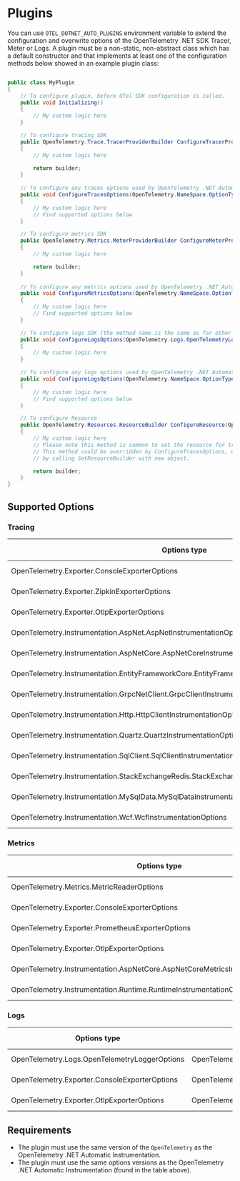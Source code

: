 # Plugins

You can use `OTEL_DOTNET_AUTO_PLUGINS` environment variable to extend the
configuration and overwrite options of the OpenTelemetry .NET SDK Tracer, Meter or
Logs. A plugin must be a non-static, non-abstract class which has a default constructor
and that implements at least one of the configuration methods below showed
in an example plugin class:

```csharp

public class MyPlugin 
{
    // To configure plugin, before OTel SDK configuration is called.
    public void Initializing()
    {
        // My custom logic here
    }

    // To configure tracing SDK
    public OpenTelemetry.Trace.TracerProviderBuilder ConfigureTracerProvider(OpenTelemetry.Trace.TracerProviderBuilder builder)
    {
        // My custom logic here

        return builder;
    }
        
    // To configure any traces options used by OpenTelemetry .NET Automatic Instrumentation
    public void ConfigureTracesOptions(OpenTelemetry.NameSpace.OptionType options)
    {
        // My custom logic here
        // Find supported options below
    }

    // To configure metrics SDK
    public OpenTelemetry.Metrics.MeterProviderBuilder ConfigureMeterProvider(OpenTelemetry.Metrics.MeterProviderBuilder builder)
    {
        // My custom logic here

        return builder;
    }
    
    // To configure any metrics options used by OpenTelemetry .NET Automatic Instrumentation
    public void ConfigureMetricsOptions(OpenTelemetry.NameSpace.OptionType options)
    {
        // My custom logic here
        // Find supported options below
    }

    // To configure logs SDK (the method name is the same as for other logs options)
    public void ConfigureLogsOptions(OpenTelemetry.Logs.OpenTelemetryLoggerOptions options)
    {
        // My custom logic here
    }

    // To configure any logs options used by OpenTelemetry .NET Automatic Instrumentation
    public void ConfigureLogsOptions(OpenTelemetry.NameSpace.OptionType options)
    {
        // My custom logic here
        // Find supported options below
    }

    // To configure Resource
    public OpenTelemetry.Resources.ResourceBuilder ConfigureResource(OpenTelemetry.Resources.ResourceBuilder builder)
    {
        // My custom logic here
        // Please note this method is common to set the resource for trace, logs and metrics.
        // This method could be overridden by ConfigureTracesOptions, ConfigureMeterProvider and ConfigureLogsOptions
        // by calling SetResourceBuilder with new object.

        return builder;
    }
}
```

## Supported Options

### Tracing

| Options type                                                                                   | NuGet package                                     | NuGet version |
|------------------------------------------------------------------------------------------------|---------------------------------------------------|---------------|
| OpenTelemetry.Exporter.ConsoleExporterOptions                                                  | OpenTelemetry.Exporter.Console                    | 1.4.0-rc.4    |
| OpenTelemetry.Exporter.ZipkinExporterOptions                                                   | OpenTelemetry.Exporter.Zipkin                     | 1.4.0-rc.4    |
| OpenTelemetry.Exporter.OtlpExporterOptions                                                     | OpenTelemetry.Exporter.OpenTelemetryProtocol      | 1.4.0-rc.4    |
| OpenTelemetry.Instrumentation.AspNet.AspNetInstrumentationOptions                              | OpenTelemetry.Instrumentation.AspNet              | 1.0.0-rc9.7   |
| OpenTelemetry.Instrumentation.AspNetCore.AspNetCoreInstrumentationOptions                      | OpenTelemetry.Instrumentation.AspNetCore          | 1.0.0-rc9.13  |
| OpenTelemetry.Instrumentation.EntityFrameworkCore.EntityFrameworkInstrumentationOptions        | OpenTelemetry.Instrumentation.EntityFrameworkCore | 1.0.0-beta.4  |
| OpenTelemetry.Instrumentation.GrpcNetClient.GrpcClientInstrumentationOptions                   | OpenTelemetry.Instrumentation.GrpcNetClient       | 1.0.0-rc9.13  |
| OpenTelemetry.Instrumentation.Http.HttpClientInstrumentationOptions                            | OpenTelemetry.Instrumentation.Http                | 1.0.0-rc9.13  |
| OpenTelemetry.Instrumentation.Quartz.QuartzInstrumentationOptions                              | OpenTelemetry.Instrumentation.Quartz              | 1.0.0-alpha.1 |
| OpenTelemetry.Instrumentation.SqlClient.SqlClientInstrumentationOptions                        | OpenTelemetry.Instrumentation.SqlClient           | 1.0.0-rc9.13  |
| OpenTelemetry.Instrumentation.StackExchangeRedis.StackExchangeRedisCallsInstrumentationOptions | OpenTelemetry.Instrumentation.StackExchangeRedis  | 1.0.0-rc9.7   |
| OpenTelemetry.Instrumentation.MySqlData.MySqlDataInstrumentationOptions                        | OpenTelemetry.Instrumentation.MySqlData           | 1.0.0-beta.5  |
| OpenTelemetry.Instrumentation.Wcf.WcfInstrumentationOptions                                    | OpenTelemetry.Instrumentation.Wcf                 | 1.0.0-rc.8    |

### Metrics

| Options type                                                                     | NuGet package                                  | NuGet version |
|----------------------------------------------------------------------------------|------------------------------------------------|---------------|
| OpenTelemetry.Metrics.MetricReaderOptions                                        | OpenTelemetry                                  | 1.4.0-rc.3    |
| OpenTelemetry.Exporter.ConsoleExporterOptions                                    | OpenTelemetry.Exporter.Console                 | 1.4.0-rc.3    |
| OpenTelemetry.Exporter.PrometheusExporterOptions                                 | OpenTelemetry.Exporter.Prometheus.HttpListener | 1.4.0-rc.3    |
| OpenTelemetry.Exporter.OtlpExporterOptions                                       | OpenTelemetry.Exporter.OpenTelemetryProtocol   | 1.4.0-rc.3    |
| OpenTelemetry.Instrumentation.AspNetCore.AspNetCoreMetricsInstrumentationOptions | OpenTelemetry.Instrumentation.AspNetCore       | 1.0.0-rc9.13  |
| OpenTelemetry.Instrumentation.Runtime.RuntimeInstrumentationOptions              | OpenTelemetry.Instrumentation.Runtime          | 1.1.0-rc.1    |

### Logs

| Options type                                  | NuGet package                                | NuGet version |
|-----------------------------------------------|----------------------------------------------|---------------|
| OpenTelemetry.Logs.OpenTelemetryLoggerOptions | OpenTelemetry                                | 1.4.0-rc.3    |
| OpenTelemetry.Exporter.ConsoleExporterOptions | OpenTelemetry.Exporter.Console               | 1.4.0-rc.3    |
| OpenTelemetry.Exporter.OtlpExporterOptions    | OpenTelemetry.Exporter.OpenTelemetryProtocol | 1.4.0-rc.3    |

## Requirements

* The plugin must use the same version of the `OpenTelemetry` as the
OpenTelemetry .NET Automatic Instrumentation.
* The plugin must use the same options versions as the
OpenTelemetry .NET Automatic Instrumentation (found in the table above).
